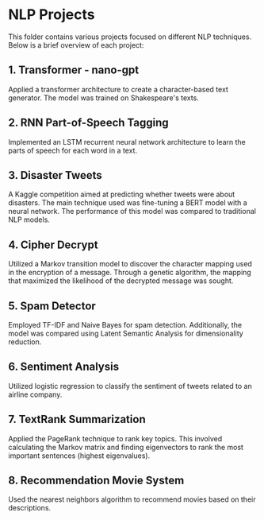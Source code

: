 # NLP Projects

This folder contains various projects focused on different NLP techniques. Below is a brief overview of each project:

## 1. Transformer - nano-gpt
Applied a transformer architecture to create a character-based text generator. The model was trained on Shakespeare's texts.

## 2. RNN Part-of-Speech Tagging
Implemented an LSTM recurrent neural network architecture to learn the parts of speech for each word in a text.

## 3. Disaster Tweets
A Kaggle competition aimed at predicting whether tweets were about disasters. The main technique used was fine-tuning a BERT model with a neural network. The performance of this model was compared to traditional NLP models.

## 4. Cipher Decrypt
Utilized a Markov transition model to discover the character mapping used in the encryption of a message. Through a genetic algorithm, the mapping that maximized the likelihood of the decrypted message was sought.

## 5. Spam Detector
Employed TF-IDF and Naive Bayes for spam detection. Additionally, the model was compared using Latent Semantic Analysis for dimensionality reduction.

## 6. Sentiment Analysis
Utilized logistic regression to classify the sentiment of tweets related to an airline company.

## 7. TextRank Summarization
Applied the PageRank technique to rank key topics. This involved calculating the Markov matrix and finding eigenvectors to rank the most important sentences (highest eigenvalues).

## 8. Recommendation Movie System
Used the nearest neighbors algorithm to recommend movies based on their descriptions.

